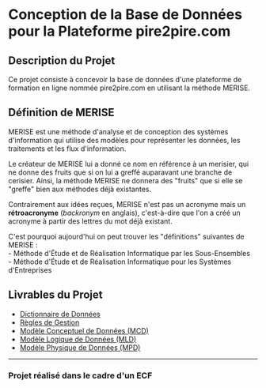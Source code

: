 # Conception de la Base de Données pour la Plateforme pire2pire.com

## Description du Projet

Ce projet consiste à concevoir la base de données d'une plateforme de formation en ligne nommée pire2pire.com en utilisant la méthode MERISE.

## Définition de MERISE

MERISE est une méthode d'analyse et de conception des systèmes d'information qui utilise des modèles pour représenter les données, les traitements et les flux d'information.

Le créateur de MERISE lui a donné ce nom en référence à un merisier, qui ne donne des fruits que si on lui a greffé auparavant une branche de cerisier. Ainsi, la méthode MERISE ne donnera des "fruits" que si elle se "greffe" bien aux méthodes déjà existantes.

Contrairement aux idées reçues, MERISE n'est pas un acronyme mais un **rétroacronyme** (*backronym* en anglais), c'est-à-dire que l'on a créé un acronyme à partir des lettres du mot déjà existant.

C'est pourquoi aujourd'hui on peut trouver les "définitions" suivantes de MERISE :  
    - Méthode d'Étude et de Réalisation Informatique par les Sous-Ensembles  
    - Méthode d'Étude et de Réalisation Informatique pour les Systèmes d'Entreprises

## Livrables du Projet

- [Dictionnaire de Données](data-dictionary.md)
- [Règles de Gestion](business-rules.md)
- [Modèle Conceptuel de Données (MCD)](MCD.md)
- [Modèle Logique de Données (MLD)](MLD.md)
- [Modèle Physique de Données (MPD)](MLD.md)

---

### Projet réalisé dans le cadre d'un ECF
